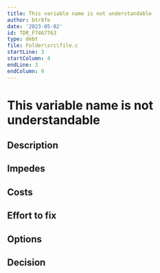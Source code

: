 ```yaml
---
title: This variable name is not understandable
author: btr8fe
date: '2023-05-02'
id: TDR_F7467763
type: debt
file: Folder\src\file.c
startLine: 3
startColumn: 4
endLine: 3
endColumn: 9
---
```


# This variable name is not understandable

## Description

## Impedes

## Costs

## Effort to fix

## Options

## Decision

